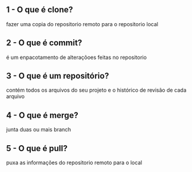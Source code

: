 ## 1 - O que é clone?
fazer uma copia do repositorio remoto para o repositorio local
## 2  - O que é commit?
é um enpacotamento  de alteraçõoes feitas no repositorio 
## 3 - O que é um repositório?
contém todos os arquivos do seu projeto e o histórico de revisão de cada arquivo
## 4 - O que é merge? 
junta duas ou mais branch
## 5 - O que é pull?
puxa as informações do repositorio remoto para o local